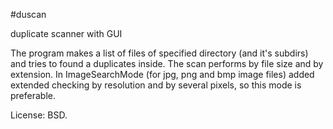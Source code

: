 #duscan

duplicate scanner with GUI

The program makes a list of files of specified directory (and it's subdirs) and tries to found a duplicates inside. The scan performs by file size and by extension. In ImageSearchMode (for jpg, png and bmp image files) added extended checking by resolution and by several pixels, so this mode is preferable.

License: BSD.
